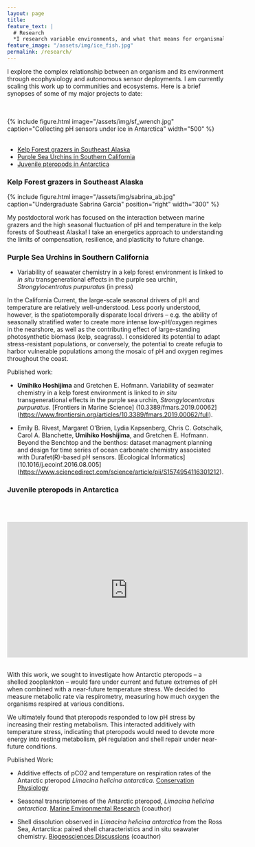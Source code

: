 ```yaml
---
layout: page
title:
feature_text: |
  # Research
  *I research variable environments, and what that means for organismal physiology.*
feature_image: "/assets/img/ice_fish.jpg"
permalink: /research/
---
```



I explore the complex relationship between an organism and its environment through ecophysiology and autonomous sensor deployments. I am currently scaling this work up to communities and ecosystems. Here is a brief synopses of some of my major projects to date:

<br> <br>
{% include figure.html image="/assets/img/sf_wrench.jpg" caption="Collecting pH sensors under ice in Antarctica" width="500" %}
<br> <br>

* <a href="#alaska">Kelp Forest grazers in Southeast Alaska</a>
* <a href="#purps">Purple Sea Urchins in Southern California</a>
* <a href="#limacina">Juvenile pteropods in Antarctica</a>

<a id="alaska"></a>
### Kelp Forest grazers in Southeast Alaska
{% include figure.html image="/assets/img/sabrina_ab.jpg" caption="Undergraduate Sabrina Garcia" position="right" width="300"  %}

 My postdoctoral work has focused on the interaction between marine grazers and the high seasonal fluctuation of pH and temperature in the kelp forests of Southeast Alaska! I take an energetics approach to understanding the limits of compensation, resilience, and plasticity to future change.

<a id="purps"></a>
### Purple Sea Urchins in Southern California
* Variability of seawater chemistry in a kelp forest environment is linked to *in situ* transgenerational effects in the purple sea urchin, *Strongylocentrotus purpuratus* (in press)

In the California Current, the large-scale seasonal drivers of pH and temperature are relatively well-understood. Less poorly understood, however, is the spatiotemporally disparate local drivers – e.g. the ability of seasonally stratified water to create more intense low-pH/oxygen regimes in the nearshore, as well as the contributing effect of large-standing photosynthetic biomass (kelp, seagrass). I considered its potential to adapt stress-resistant populations, or conversely, the potential to create refugia to harbor vulnerable populations among the mosaic of pH and oxygen regimes throughout the coast.

Published work:
* **Umihiko Hoshijima** and Gretchen E. Hofmann. Variability of seawater chemistry in a kelp forest environment is linked to *in situ* transgenerational effects in the purple sea urchin, *Strongylocentrotus purpuratus*. [Frontiers in Marine Science] (10.3389/fmars.2019.00062](https://www.frontiersin.org/articles/10.3389/fmars.2019.00062/full).

* Emily B. Rivest,  Margaret O’Brien, Lydia Kapsenberg, Chris C. Gotschalk, Carol A. Blanchette, **Umihiko Hoshijima**, and Gretchen E. Hofmann. Beyond the Benchtop and the benthos: dataset managment planning and design for time series of ocean carbonate chemistry associated with Durafet(R)-based pH sensors. [Ecological Informatics](10.1016/j.ecoinf.2016.08.005](https://www.sciencedirect.com/science/article/pii/S1574954116301212).


<a id="limacina"></a>
### Juvenile pteropods in Antarctica
<br> <br>
<iframe width="560" height="315" src="https://www.youtube.com/embed/lB-tbmWnoQA" frameborder="0" allow="accelerometer; autoplay; encrypted-media; gyroscope; picture-in-picture" allowfullscreen></iframe>
<br> <br>


With this work, we sought to investigate how Antarctic pteropods – a shelled zooplankton – would fare under current and future extremes of pH when combined with a near-future temperature stress. We decided to measure metabolic rate via respirometry, measuring how much oxygen the organisms respired at various conditions.

We ultimately found that pteropods responded to low pH stress by increasing their resting metabolism. This interacted additively with temperature stress, indicating that pteropods would need to devote more energy into resting metabolism, pH regulation and shell repair under near-future conditions.

Published Work:

* Additive effects of pCO2 and temperature on respiration rates of the Antarctic pteropod *Limacina helicina antarctica*. [Conservation Physiology](https://academic.oup.com/conphys/article/5/1/cox064/4670933)

*  Seasonal transcriptomes of the Antarctic pteropod, *Limacina helicina antarctica*. [Marine Environmental Research](https://www.sciencedirect.com/science/article/pii/S0141113618304331) (coauthor)

* Shell dissolution observed in *Limacina helicina antarctica* from the Ross Sea, Antarctica: paired shell characteristics and in situ seawater chemistry. [Biogeosciences Discussions](https://www.biogeosciences-discuss.net/bg-2016-467/) (coauthor)

